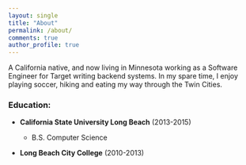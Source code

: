 ```yaml
---
layout: single
title: "About"
permalink: /about/
comments: true
author_profile: true
---
```



A California native, and now living in Minnesota working as a Software Engineer for Target writing backend systems. In my spare time, I enjoy playing soccer, hiking and eating my way through the Twin Cities.


### Education:
- **California State University Long Beach** (2013-2015)
  - B.S. Computer Science
  
- **Long Beach City College** (2010-2013)
